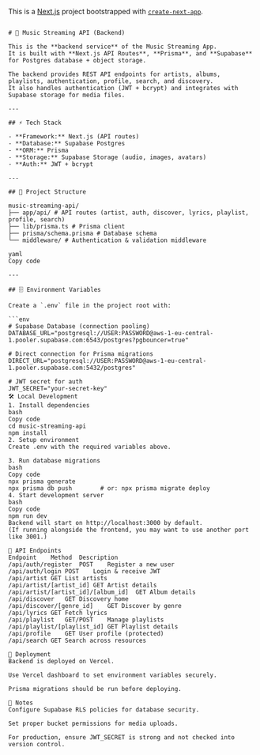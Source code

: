 This is a [Next.js](https://nextjs.org) project bootstrapped with [`create-next-app`](https://nextjs.org/docs/app/api-reference/cli/create-next-app).

```

# 🎵 Music Streaming API (Backend)

This is the **backend service** of the Music Streaming App.  
It is built with **Next.js API Routes**, **Prisma**, and **Supabase** for Postgres database + object storage.  

The backend provides REST API endpoints for artists, albums, playlists, authentication, profile, search, and discovery.  
It also handles authentication (JWT + bcrypt) and integrates with Supabase storage for media files.  

---

## ⚡ Tech Stack

- **Framework:** Next.js (API routes)  
- **Database:** Supabase Postgres  
- **ORM:** Prisma  
- **Storage:** Supabase Storage (audio, images, avatars)  
- **Auth:** JWT + bcrypt  

---

## 📂 Project Structure

music-streaming-api/
├── app/api/ # API routes (artist, auth, discover, lyrics, playlist, profile, search)
├── lib/prisma.ts # Prisma client
├── prisma/schema.prisma # Database schema
└── middleware/ # Authentication & validation middleware

yaml
Copy code

---

## 🗄️ Environment Variables

Create a `.env` file in the project root with:

```env
# Supabase Database (connection pooling)
DATABASE_URL="postgresql://USER:PASSWORD@aws-1-eu-central-1.pooler.supabase.com:6543/postgres?pgbouncer=true"

# Direct connection for Prisma migrations
DIRECT_URL="postgresql://USER:PASSWORD@aws-1-eu-central-1.pooler.supabase.com:5432/postgres"

# JWT secret for auth
JWT_SECRET="your-secret-key"
🛠️ Local Development
1. Install dependencies
bash
Copy code
cd music-streaming-api
npm install
2. Setup environment
Create .env with the required variables above.

3. Run database migrations
bash
Copy code
npx prisma generate
npx prisma db push        # or: npx prisma migrate deploy
4. Start development server
bash
Copy code
npm run dev
Backend will start on http://localhost:3000 by default.
(If running alongside the frontend, you may want to use another port like 3001.)

📌 API Endpoints
Endpoint	Method	Description
/api/auth/register	POST	Register a new user
/api/auth/login	POST	Login & receive JWT
/api/artist	GET	List artists
/api/artist/[artist_id]	GET	Artist details
/api/artist/[artist_id]/[album_id]	GET	Album details
/api/discover	GET	Discovery home
/api/discover/[genre_id]	GET	Discover by genre
/api/lyrics	GET	Fetch lyrics
/api/playlist	GET/POST	Manage playlists
/api/playlist/[playlist_id]	GET	Playlist details
/api/profile	GET	User profile (protected)
/api/search	GET	Search across resources

🚀 Deployment
Backend is deployed on Vercel.

Use Vercel dashboard to set environment variables securely.

Prisma migrations should be run before deploying.

🔮 Notes
Configure Supabase RLS policies for database security.

Set proper bucket permissions for media uploads.

For production, ensure JWT_SECRET is strong and not checked into version control.